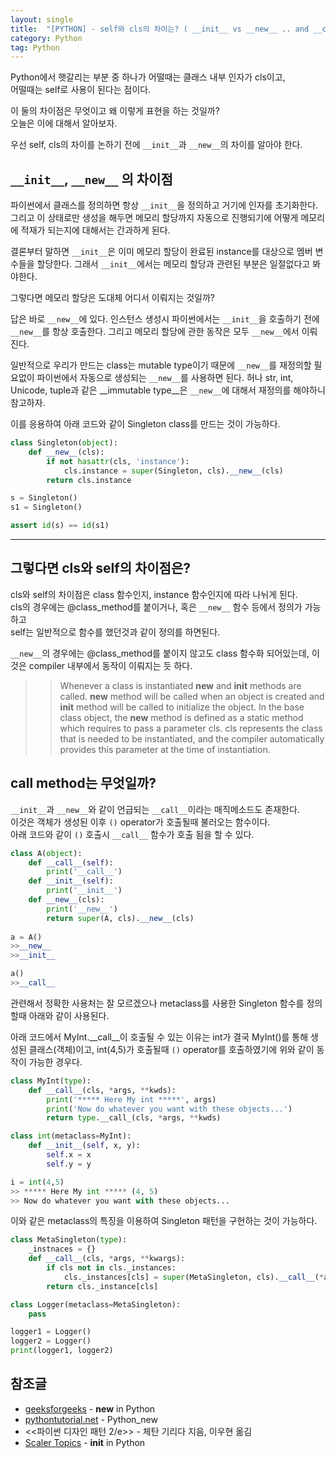 ```yaml
---
layout: single
title:  "[PYTHON] - self와 cls의 차이는? ( __init__ vs __new__ .. and __call__ )"
category: Python
tag: Python
---
```


Python에서 햇갈리는 부분 중 하나가 어떨때는 클래스 내부 인자가 cls이고,  
어떨때는 self로 사용이 된다는 점이다.

이 둘의 차이점은 무엇이고 왜 이렇게 표현을 하는 것일까?  
오늘은 이에 대해서 알아보자.

우선 self, cls의 차이를 논하기 전에 `__init__`과 `__new__`의 차이를 알아야 한다.

## `__init__`, `__new__` 의 차이점
파이썬에서 클래스를 정의하면 항상 `__init__`을 정의하고 거기에 인자를 초기화한다.  
그리고 이 상태로만 생성을 해두면 메모리 할당까지 자동으로 진행되기에 어떻게 메모리에 적재가 되는지에 대해서는 간과하게 된다.

결론부터 말하면 `__init__`은 이미 메모리 할당이 완료된 instance를 대상으로 멤버 변수들을 할당한다. 그래서 `__init__`에서는 메모리 할당과 관련된 부분은 일절없다고 봐야한다.

그렇다면 메모리 할당은 도대체 어디서 이뤄지는 것일까?

답은 바로 `__new__`에 있다. 인스턴스 생성시 파이썬에서는 `__init__`을 호출하기 전에 `__new__`를 항상 호출한다. 그리고 메모리 할당에 관한 동작은 모두 `__new__`에서 이뤄진다. 

일반적으로 우리가 만드는 class는 mutable type이기 때문에 `__new__`를 재정의할 필요없이 파이썬에서 자동으로 생성되는 `__new__`를 사용하면 된다. 허나 str, int, Unicode, tuple과 같은 __immutable type__은 `__new__`에 대해서 재정의를 해야하니 참고하자.

이를 응용하여 아래 코드와 같이 Singleton class를 만드는 것이 가능하다.

```python
class Singleton(object):
    def __new__(cls):
        if not hasattr(cls, 'instance'):
            cls.instance = super(Singleton, cls).__new__(cls)
        return cls.instance

s = Singleton()
s1 = Singleton()

assert id(s) == id(s1)
```

----

## 그렇다면 cls와 self의 차이점은?
cls와 self의 차이점은 class 함수인지, instance 함수인지에 따라 나뉘게 된다.  
cls의 경우에는 @class_method를 붙이거나, 혹은 `__new__` 함수 등에서 정의가 가능하고  
self는 일반적으로 함수를 했던것과 같이 정의를 하면된다.

`__new__`의 경우에는 @class_method를 붙이지 않고도 class 함수화 되어있는데, 이것은 compiler 내부에서 동작이 이뤄지는 듯 하다. 

>> Whenever a class is instantiated __new__ and __init__ methods are called. __new__ method will be called when an object is created and __init__ method will be called to initialize the object. In the base class object, the __new__ method is defined as a static method which requires to pass a parameter cls. cls represents the class that is needed to be instantiated, and the compiler automatically provides this parameter at the time of instantiation.


## __call__ method는 무엇일까?
`__init__`과 `__new__`와 같이 언급되는 `__call__`이라는 매직메소드도 존재한다.  
이것은 객체가 생성된 이후 `()` operator가 호출될때 불러오는 함수이다.  
아래 코드와 같이 `()` 호출시 `__call__` 함수가 호출 됨을 할 수 있다.  

```python
class A(object):
    def __call__(self):
        print('__call__')
    def __init__(self):
        print('__init__')
    def __new__(cls):
        print('__new__')
        return super(A, cls).__new__(cls)
        
a = A()
>>__new__
>>__init__

a()
>>__call__
```

관련해서 정확한 사용처는 잘 모르겠으나 metaclass를 사용한 Singleton 함수를 정의할때 아래와 같이 사용된다.

아래 코드에서 MyInt.__call__이 호출될 수 있는 이유는 int가 결국 MyInt()를 통해 생성된 클래스(객체)이고, int(4,5)가 호출될때 `()` operator를 호출하였기에 위와 같이 동작이 가능한 경우다.

```python
class MyInt(type):
    def __call__(cls, *args, **kwds):
        print('***** Here My int *****', args)
        print('Now do whatever you want with these objects...')
        return type.__call_(cls, *args, **kwds)

class int(metaclass=MyInt):
    def __init__(self, x, y):
        self.x = x
        self.y = y

i = int(4,5)
>> ***** Here My int ***** (4, 5)
>> Now do whatever you want with these objects...

```

이와 같은 metaclass의 특징을 이용하여 Singleton 패턴을 구현하는 것이 가능하다.

```python
class MetaSingleton(type):
    _instnaces = {}
    def __call__(cls, *args, **kwargs):
        if cls not in cls._instances:
            cls._instances[cls] = super(MetaSingleton, cls).__call__(*args, **kwargs)
        return cls._instance[cls]

class Logger(metaclass=MetaSingleton):
    pass

logger1 = Logger()
logger2 = Logger()
print(logger1, logger2)
```


## 참조글
- [geeksforgeeks](https://www.geeksforgeeks.org/__new__-in-python/) - __new__ in Python
- [pythontutorial.net](https://www.pythontutorial.net/python-oop/python-__new__/) - Python_new
- <<파이썬 디자인 패턴 2/e>> - 체탄 기리다 지음, 이우현 옮김
- [Scaler Topics](https://www.scaler.com/topics/init-function-in-python/) - __init__ in Python
